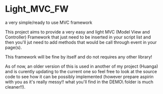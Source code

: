 # Light_MVC_FW
a very simple/ready to use MVC framework

This project aims to provide a very easy and light MVC (Model View and Controller) Framework 
that just need to be inserted in your script list and then you'll jut need to add methods that would be call 
through event in your page(s).

This framework will be fine by itself and do not requires any other library!

As of now, an older version of this is used in another of my project (Huanga) and is curently updating to the current one so feel free to look at the source code to see how it can be possibly implemented (however prepare aspirin with you as it's really messy!! what you'll find in the DEMO\ folder is much cleaner!!).
